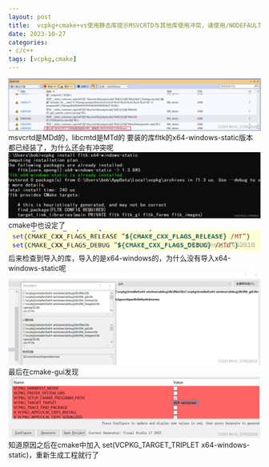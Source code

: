 ```yaml
---
layout: post
title:  vcpkg+cmake+vs使用静态库提示MSVCRTD与其他库使用冲突，请使用/NODEFAULTLIB:library
date: 2023-10-27
categories:
- c/c++
tags: [vcpkg,cmake]
---
```

![](/images/post/MSVCRTD-conflicts-1.png)
msvcrtd是MDd的，libcmtd是MTd的
要装的库fltk的x64-windows-static版本 都已经装了，为什么还会有冲突呢
![](/images/post/MSVCRTD-conflicts-2.png)
cmake中也设定了
![](/images/post/MSVCRTD-conflicts-3.png)
后来检查到导入的库，导入的是x64-windows的，为什么没有导入x64-windows-static呢
![](/images/post/MSVCRTD-conflicts-4.png)
最后在cmake-gui发现
![](/images/post/MSVCRTD-conflicts-5.png)
知道原因之后在cmake中加入
set(VCPKG_TARGET_TRIPLET x64-windows-static)，重新生成工程就行了